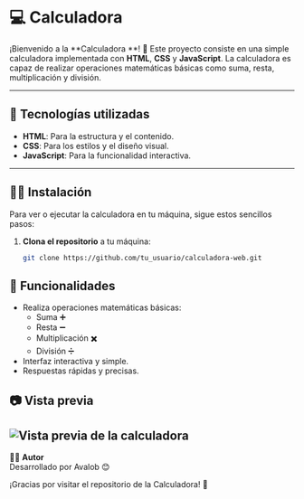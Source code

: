 # 💻 **Calculadora**

¡Bienvenido a la **Calculadora **! 🚀 Este proyecto consiste en una simple calculadora implementada con **HTML**, **CSS** y **JavaScript**. La calculadora es capaz de realizar operaciones matemáticas básicas como suma, resta, multiplicación y división.

---

## 🔧 **Tecnologías utilizadas**

- **HTML**: Para la estructura y el contenido.
- **CSS**: Para los estilos y el diseño visual.
- **JavaScript**: Para la funcionalidad interactiva.

---

## 🧑‍💻 **Instalación**

Para ver o ejecutar la calculadora en tu máquina, sigue estos sencillos pasos:

1. **Clona el repositorio** a tu máquina:
   ```bash
   git clone https://github.com/tu_usuario/calculadora-web.git


## 🚀 **Funcionalidades**

- Realiza operaciones matemáticas básicas:
  - Suma ➕
  - Resta ➖
  - Multiplicación ✖️
  - División ➗
- Interfaz interactiva y simple.
- Respuestas rápidas y precisas.

 ## 📷 **Vista previa**

![Vista previa de la calculadora](Calculadora..png)
---
🧑‍💻 **Autor**  
Desarrollado por Avalob 😊

¡Gracias por visitar el repositorio de la Calculadora! 🚀
